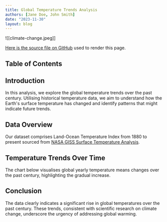 ```yaml
---
title: Global Temperature Trends Analysis
authors: [Jane Doe, John Smith]
date: "2023-11-30"
layout: blog
---
```


![[climate-change.jpeg]]

[Here is the source file on GitHub](https://github.com/datopian/datarich-demo/blob/main/posts/story1.md) used to render this page.

## Table of Contents

## Introduction

In this analysis, we explore the global temperature trends over the past century. Utilising historical temperature data, we aim to understand how the Earth's surface temperature has changed and identify patterns that might indicate future trends.

## Data Overview

Our dataset comprises Land-Ocean Temperature Index from 1880 to present sourced from [NASA GISS Surface Temperature Analysis](https://data.giss.nasa.gov/gistemp/).

<Table
	url="https://raw.githubusercontent.com/datopian/datarich-demo/demo/data/global-co2-emissions.csv"
/>

## Temperature Trends Over Time

The chart below visualises global yearly temperature means changes over the past century, highlighting the gradual increase.

<LineChart 
  data="https://raw.githubusercontent.com/datopian/datarich-demo/demo/data/global-co2-emissions.csv"
  title="Global CO2 Emissions from fossil-fuels"
  xAxis="Year"
  yAxis="Total"
/>

## Conclusion

The data clearly indicates a significant rise in global temperatures over the past century. These trends, consistent with scientific research on climate change, underscore the urgency of addressing global warming.